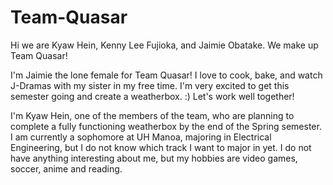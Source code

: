 # Team-Quasar
Hi we are Kyaw Hein, Kenny Lee Fujioka, and Jaimie Obatake. We make up Team Quasar!

I'm Jaimie the lone female for Team Quasar! I love to cook, bake, and watch J-Dramas with my sister in my free time. I'm very excited to get this semester going and create a weatherbox. :) Let's work well together!

I'm Kyaw Hein, one of the members of the team, who are planning to complete a fully functioning weatherbox by the end of the Spring semester. I am currently a sophomore at UH Manoa, majoring in Electrical Engineering, but I do not know which track I want to major in yet. I do not have anything interesting about me, but my hobbies are video games, soccer, anime and reading.


